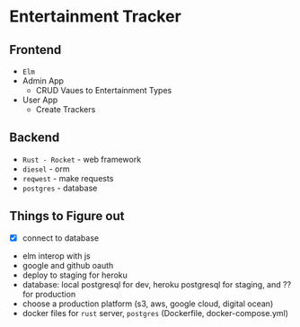 # Entertainment Tracker

## Frontend
- `Elm`
- Admin App
  - CRUD Vaues to Entertainment Types 
- User App
  - Create Trackers

## Backend 
- `Rust - Rocket` - web framework
- `diesel` - orm
- `reqwest` - make requests
- `postgres` - database 

## Things to Figure out
* [x] connect to database
- elm interop with js
- google and github oauth
- deploy to staging for heroku
- database: local postgresql for dev, heroku postgresql for staging, and ?? for production
- choose a production platform (s3, aws, google cloud, digital ocean)
- docker files for `rust` server, `postgres` (Dockerfile, docker-compose.yml)

